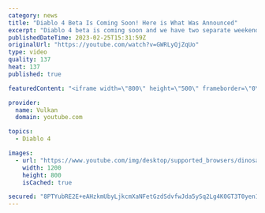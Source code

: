 ```yaml
---
category: news
title: "Diablo 4 Beta Is Coming Soon! Here is What Was Announced"
excerpt: "Diablo 4 beta is coming soon and we have two separate weekends to play, one for general public and another for pre-order only."
publishedDateTime: 2023-02-25T15:31:59Z
originalUrl: "https://youtube.com/watch?v=GWRLyQjZqUo"
type: video
quality: 137
heat: 137
published: true

featuredContent: "<iframe width=\"800\" height=\"500\" frameborder=\"0\" src=\"https://www.youtube.com/embed/GWRLyQjZqUo\" allow=\"accelerometer; autoplay; encrypted-media; gyroscope; picture-in-picture\" allowfullscreen></iframe>"

provider:
  name: Vulkan
  domain: youtube.com

topics:
  - Diablo 4

images:
  - url: "https://www.youtube.com/img/desktop/supported_browsers/dinosaur.png"
    width: 1200
    height: 800
    isCached: true

secured: "8PTYubRE2E+eAHzkmUbyLjkcmXaNFetGzdSdvfwJda5ySq2Lg4K0GT3T0yen1F1qR8ZBE5Ty5UwcBo0vM8lGJ7aMRXa/0uKjFiDx4rLaOzG9vkYPjMSgBsQOSEPS67LpWQOuFYvKOV47NW+GiuhjqQa2LVUCF4OYiXFQUY4kXw2qI451fnkRnWF9+Rs4QpOUSAJAvbU7NFEQidEJDKIEHcKUsWx0KCMLhk3GoTDoJysb096MM8Eif7ZjRpvfa1qhx3fDGdSB5N/KblUl3VjokitVWOK1Y+lDl29+Rmh55ju19foV7VM0ZvKh4T89oI8x3x3GxgitHYckbdLc3cV5U7j9DD7aqkUODeLLZu5Y43x+ugS7Q1cGb8CscQP7NOCINkSsrpiUS+rVePldlwWSXXahbgqrmEQiBkBr30l5D2z4RvILuWnZgrgCVkesh5Ec;WEPRWBHLxxgM2iK+FPBbHQ=="
---
```


